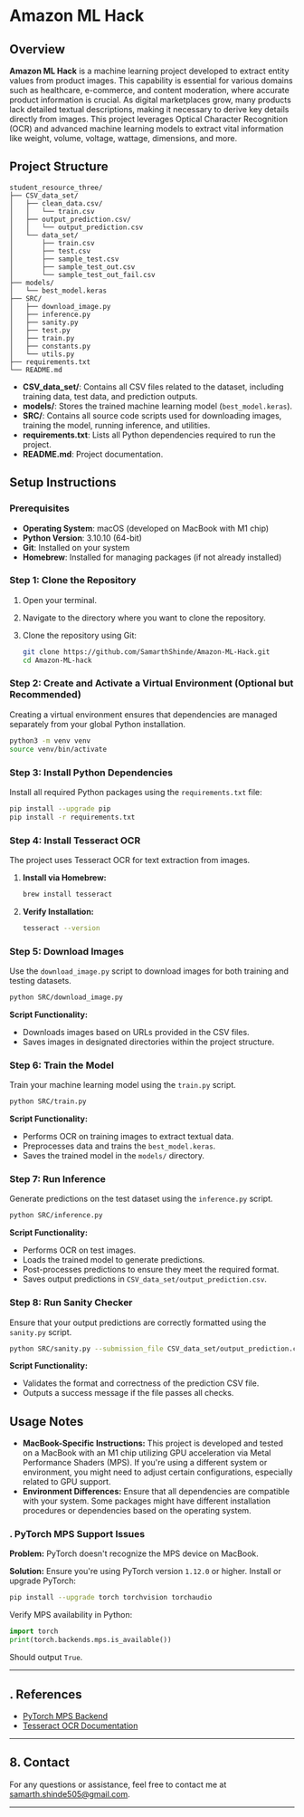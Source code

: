 
# Amazon ML Hack

## Overview

**Amazon ML Hack** is a machine learning project developed to extract entity values from product images. This capability is essential for various domains such as healthcare, e-commerce, and content moderation, where accurate product information is crucial. As digital marketplaces grow, many products lack detailed textual descriptions, making it necessary to derive key details directly from images. This project leverages Optical Character Recognition (OCR) and advanced machine learning models to extract vital information like weight, volume, voltage, wattage, dimensions, and more.

## Project Structure

```
student_resource_three/
├── CSV_data_set/
│   ├── clean_data.csv/
│   │   └── train.csv
│   ├── output_prediction.csv/
│   │   └── output_prediction.csv
│   └── data_set/
│       ├── train.csv
│       ├── test.csv
│       ├── sample_test.csv
│       ├── sample_test_out.csv
│       └── sample_test_out_fail.csv
├── models/
│   └── best_model.keras
├── SRC/
│   ├── download_image.py
│   ├── inference.py
│   ├── sanity.py
│   ├── test.py
│   ├── train.py
│   ├── constants.py
│   └── utils.py
├── requirements.txt
└── README.md
```

- **CSV_data_set/**: Contains all CSV files related to the dataset, including training data, test data, and prediction outputs.
- **models/**: Stores the trained machine learning model (`best_model.keras`).
- **SRC/**: Contains all source code scripts used for downloading images, training the model, running inference, and utilities.
- **requirements.txt**: Lists all Python dependencies required to run the project.
- **README.md**: Project documentation.

## Setup Instructions

### Prerequisites

- **Operating System**: macOS (developed on MacBook with M1 chip)
- **Python Version**: 3.10.10 (64-bit)
- **Git**: Installed on your system
- **Homebrew**: Installed for managing packages (if not already installed)

### Step 1: Clone the Repository

1. Open your terminal.
2. Navigate to the directory where you want to clone the repository.
3. Clone the repository using Git:

   ```bash
   git clone https://github.com/SamarthShinde/Amazon-ML-Hack.git
   cd Amazon-ML-hack
   ```

### Step 2: Create and Activate a Virtual Environment (Optional but Recommended)

Creating a virtual environment ensures that dependencies are managed separately from your global Python installation.

```bash
python3 -m venv venv
source venv/bin/activate
```

### Step 3: Install Python Dependencies

Install all required Python packages using the `requirements.txt` file:

```bash
pip install --upgrade pip
pip install -r requirements.txt
```

### Step 4: Install Tesseract OCR

The project uses Tesseract OCR for text extraction from images.

1. **Install via Homebrew:**

   ```bash
   brew install tesseract
   ```

2. **Verify Installation:**

   ```bash
   tesseract --version
   ```

### Step 5: Download Images

Use the `download_image.py` script to download images for both training and testing datasets.

```bash
python SRC/download_image.py
```

**Script Functionality:**

- Downloads images based on URLs provided in the CSV files.
- Saves images in designated directories within the project structure.

### Step 6: Train the Model

Train your machine learning model using the `train.py` script.

```bash
python SRC/train.py
```

**Script Functionality:**

- Performs OCR on training images to extract textual data.
- Preprocesses data and trains the `best_model.keras`.
- Saves the trained model in the `models/` directory.

### Step 7: Run Inference

Generate predictions on the test dataset using the `inference.py` script.

```bash
python SRC/inference.py
```

**Script Functionality:**

- Performs OCR on test images.
- Loads the trained model to generate predictions.
- Post-processes predictions to ensure they meet the required format.
- Saves output predictions in `CSV_data_set/output_prediction.csv`.

### Step 8: Run Sanity Checker

Ensure that your output predictions are correctly formatted using the `sanity.py` script.

```bash
python SRC/sanity.py --submission_file CSV_data_set/output_prediction.csv
```

**Script Functionality:**

- Validates the format and correctness of the prediction CSV file.
- Outputs a success message if the file passes all checks.

## Usage Notes

- **MacBook-Specific Instructions:** This project is developed and tested on a MacBook with an M1 chip utilizing GPU acceleration via Metal Performance Shaders (MPS). If you're using a different system or environment, you might need to adjust certain configurations, especially related to GPU support.
- **Environment Differences:** Ensure that all dependencies are compatible with your system. Some packages might have different installation procedures or dependencies based on the operating system.



### **. PyTorch MPS Support Issues**

**Problem:** PyTorch doesn't recognize the MPS device on MacBook.

**Solution:** Ensure you're using PyTorch version `1.12.0` or higher. Install or upgrade PyTorch:

```bash
pip install --upgrade torch torchvision torchaudio
```

Verify MPS availability in Python:

```python
import torch
print(torch.backends.mps.is_available())
```

Should output `True`.

---

## **. References**


- [PyTorch MPS Backend](https://pytorch.org/docs/stable/backends.html#torch.backends.mps)
- [Tesseract OCR Documentation](https://github.com/tesseract-ocr/tesseract)

---

## **8. Contact**

For any questions or assistance, feel free to contact me at [samarth.shinde505@gmail.com](mailto:samarth.shinde505@gmail.com).

---
